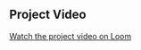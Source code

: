 ## Project Video

[Watch the project video on Loom](https://www.loom.com/share/1f61a5dbfe4246579f9e828c844a927d?sid=8e09cdaa-8d01-4d69-a927-45bfda09a68d)
